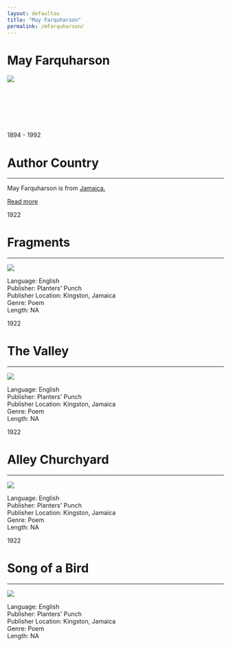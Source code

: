 ```yaml
---
layout: defaultau
title: "May Farquharson"
permalink: /mfarquharson/
---
```

<!-- partial:index.partial.html -->
<div class="content">
    <h1>May Farquharson</h1>
    <div class="quote">
        <div><img src="https://t4.ftcdn.net/jpg/03/40/12/49/360_F_340124934_bz3pQTLrdFpH92ekknuaTHy8JuXgG7fi.jpg" class="logo"></div>
    </div>
    <div class="timeline">
        <div style="padding-bottom:100px;"></div>
        <div class="block">
            <div class="date right"><p class="right">1894 - 1992</p></div>
            <div class="dot"></div>
            <div class="left first">
            <div class="author_country">
                <h1>Author Country</h1><hr>
            <div class="aclocation"> <p>May Farquharson is from <a href="{{ site.baseurl }}/4">Jamaica.</a></p> </div>
              <div class="acreadmore">  <a href="https://en.wikipedia.org/wiki/May_Farquharson" target="_blank">Read more</a> </div>
            </div>
            </div>
        </div>
        <div class="block">
            <div class="date left"><p class="left">1922</p></div>
            <div class="dot"></div>
            <div class="right">
                <h1>Fragments</h1><hr>
                <p><img src="https://cdn.vectorstock.com/i/preview-1x/48/06/image-preview-icon-picture-placeholder-vector-31284806.jpg"></p>
                <p>
                Language: English<br>
                Publisher: Planters' Punch<br>
                Publisher Location: Kingston, Jamaica<br>
                Genre: Poem<br>
                Length: NA<br>
                </p>
            </div>
        </div>
        <div class="block">
            <div class="date left"><p class="left">1922</p></div>
            <div class="dot"></div>
            <div class="right">
                <h1>The Valley</h1><hr>
                <p><img src="https://cdn.vectorstock.com/i/preview-1x/48/06/image-preview-icon-picture-placeholder-vector-31284806.jpg"></p>
                <p>
                Language: English<br>
                Publisher: Planters' Punch<br>
                Publisher Location: Kingston, Jamaica<br>
                Genre: Poem<br>
                Length: NA<br>
                </p>
            </div>
        </div>
        <div class="block">
            <div class="date left"><p class="left">1922</p></div>
            <div class="dot"></div>
            <div class="right">
                <h1>Alley Churchyard</h1><hr>
                <p><img src="https://cdn.vectorstock.com/i/preview-1x/48/06/image-preview-icon-picture-placeholder-vector-31284806.jpg"></p>
                <p>
                Language: English<br>
                Publisher: Planters' Punch<br>
                Publisher Location: Kingston, Jamaica<br>
                Genre: Poem<br>
                Length: NA<br>
                </p>
            </div>
        </div>
        <div class="block">
            <div class="date left"><p class="left">1922</p></div>
            <div class="dot"></div>
            <div class="right">
                <h1>Song of a Bird</h1><hr>
                <p><img src="https://cdn.vectorstock.com/i/preview-1x/48/06/image-preview-icon-picture-placeholder-vector-31284806.jpg"></p>
                <p>
                Language: English<br>
                Publisher: Planters' Punch<br>
                Publisher Location: Kingston, Jamaica<br>
                Genre: Poem<br>
                Length: NA<br>
                </p>
            </div>
        </div>
